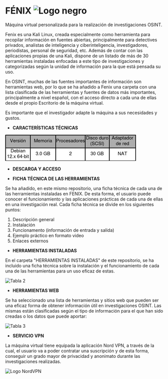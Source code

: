 # FÉNIX      <img src="https://github.com/CMIvan6/FENIX/blob/main/TABLAS%20E%20IM%C3%81GENES/logo%20negro.png" alt="Logo negro" width="200"/>
Máquina virtual personalizada para la realización de investigaciones OSINT.

Fenix es una Kali Linux, creada especialmente como herramienta para recopilar información en fuentes abiertas, principalmente para detectives privados, analistas de inteligencia y ciberinteligencia, investigadores, periodistas, personal de seguridad, etc. Además de contar con las aplicaciones propias de una Kali, dispone de un listado de más de 30 herramientas instaladas enfocadas a este tipo de investigaciones y categorizadas según la unidad de información para la que está pensada su uso.

En OSINT, muchas de las fuentes importantes de información son herramientas web, por lo que se ha añadido a Fenix una carpeta con una lista clasificada de las herramientas y fuentes de datos más importantes, principalmente a nivel español, con el acceso directo a cada una de ellas desde el propio Escritorio de la máquina virtual.

Es importante que el investigador adapte la máquina a sus necesidades y gustos.

- **CARACTERÍSTICAS TÉCNICAS**

![Tabla 1](https://github.com/CMIvan6/FENIX/blob/main/TABLAS%20E%20IM%C3%81GENES/Tabla-caracter%C3%ADsticas-generales.jpg)



- **DESCARGA Y ACCESO**








- **FICHA TÉCNICA DE LAS HERRAMIENTAS**

Se ha añadido, en este mismo repositorio, una ficha técnica de cada una de las herramientas instaladas en FENIX. De esta forma, el usuario puede conocer el funcionamiento y las aplicaciones prácticas de cada una de ellas en una investigación real. Cada ficha técnica se divide en los siguientes puntos:

   1. Descripción general
   2. Instalación
   3. Funcionamento (información de entrada y salida)
   4. Ejemplo práctico en formato video
   5. Enlaces externos
  


- **HERRAMIENTAS INSTALADAS**

En el carpeta "HERRAMIENTAS INSTALADAS" de este repositorio, se ha incluido una ficha técnica sobre la instalación y el funcionamiento de cada una de las herramientas para un uso eficaz de estas.

![Tabla 2](https://github.com/CMIvan6/FENIX/blob/main/TABLAS%20E%20IM%C3%81GENES/Tabla-herramientas-instaladas.jpg)


- **HERRAMIENTAS WEB**

Se ha seleccionado una lista de herramientas y sitios web que pueden ser una eficaz forma de obtener información útil en investigaciones OSINT. Las mismas están clasificadas según el tipo de información para el que han sido creadas o los datos que puede aportar:

![Tabla 3](https://github.com/CMIvan6/FENIX/blob/main/TABLAS%20E%20IM%C3%81GENES/Tabla%20herramientas%20web.jpg)


- **SERVICIO VPN** 

La máquina virtual tiene equipada la aplicación Nord VPN, a través de la cual, el usuario va a poder contratar una suscripción y de esta forma, conseguir un grado mayor de privacidad y anonimato durante las investigaciones realizadas.

  <img src="https://github.com/CMIvan6/FENIX/blob/main/TABLAS%20E%20IM%C3%81GENES/Logo-NordVPN.png" alt="Logo NordVPN" width="200"/>
